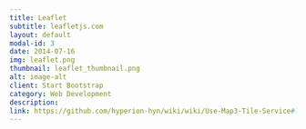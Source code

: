 ```yaml
---
title: Leaflet
subtitle: leafletjs.com
layout: default
modal-id: 3
date: 2014-07-16
img: leaflet.png
thumbnail: leaflet_thumbnail.png
alt: image-alt
client: Start Bootstrap
category: Web Development
description:
link: https://github.com/hyperion-hyn/wiki/wiki/Use-Map3-Tile-Service#leaflet
---
```


